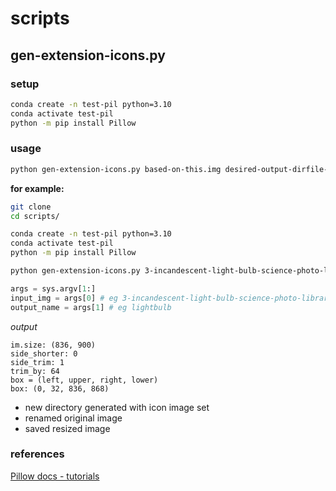 # scripts

## gen-extension-icons.py

### setup

```bash
conda create -n test-pil python=3.10
conda activate test-pil
python -m pip install Pillow
```

### usage

```bash
python gen-extension-icons.py based-on-this.img desired-output-dirfile-name
```

**for example:**

```bash
git clone
cd scripts/

conda create -n test-pil python=3.10
conda activate test-pil
python -m pip install Pillow

python gen-extension-icons.py 3-incandescent-light-bulb-science-photo-library.jpg lightbulb
```

```python
args = sys.argv[1:]
input_img = args[0] # eg 3-incandescent-light-bulb-science-photo-library.jpg
output_name = args[1] # eg lightbulb
```

*output*

```text
im.size: (836, 900)
side_shorter: 0
side_trim: 1
trim_by: 64
box = (left, upper, right, lower)
box: (0, 32, 836, 868)
```

- new directory generated with icon image set
- renamed original image
- saved resized image

### references

[Pillow docs - tutorials](https://pillow.readthedocs.io/en/latest/handbook/tutorial.html)
